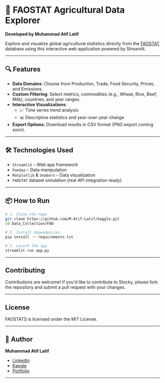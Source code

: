 # 🌾 FAOSTAT Agricultural Data Explorer

**Developed by Muhammad Atif Latif**

Explore and visualize global agricultural statistics directly from the [FAOSTAT](https://www.fao.org/faostat/) database using this interactive web application powered by Streamlit.

---

## 🔍 Features

- **Data Domains**: Choose from Production, Trade, Food Security, Prices, and Emissions.
- **Custom Filtering**: Select metrics, commodities (e.g., Wheat, Rice, Beef, Milk), countries, and year ranges.
- **Interactive Visualizations**:
  - 📈 Time series trend analysis
  - 📊 Descriptive statistics and year-over-year change
- **Export Options**: Download results in CSV format (PNG export coming soon).

---



## 🛠️ Technologies Used

- `Streamlit` – Web app framework
- `Pandas` – Data manipulation
- `Matplotlib` & `Seaborn` – Data visualization
- `FAOSTAT` dataset simulation (real API integration ready)

---

## 📦 How to Run

```bash
# 1. Clone the repo
git clone https://github.com/M-Atif-Latif/kaggle.git
cd Data_Collection/FAO

# 2. Install dependencies
pip install -r requirements.txt

# 3. Launch the app
streamlit run app.py
```


------------

## Contributing

Contributions are welcome! If you'd like to contribute to Stocky, please fork the repository and submit a pull request with your changes.

-------

## License

 FAOSTATS is licensed under the MIT License.

------------

## 🙌 Author

**Muhammad Atif Latif**

- [LinkedIn](https://www.linkedin.com/in/muhammad-atif-latif-13a171318)
- [Kaggle](https://www.kaggle.com/muhammadatiflatif)
- [Portfolio](https://linktr.ee/umerhaddii)

--------------------

